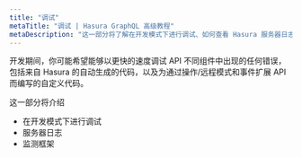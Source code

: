 ```yaml
---
title: "调试"
metaTitle: "调试 | Hasura GraphQL 高级教程"
metaDescription: "这一部分将了解在开发模式下进行调试、如何查看 Hasura 服务器日志并与监测框架集成。"
---
```


开发期间，你可能希望能够以更快的速度调试 API 不同组件中出现的任何错误，包括来自 Hasura 的自动生成的代码，以及为通过操作/远程模式和事件扩展 API 而编写的自定义代码。

这一部分将介绍

- 在开发模式下进行调试
- 服务器日志
- 监测框架
